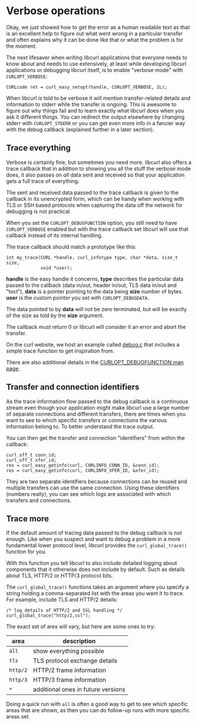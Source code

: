 # Verbose operations

Okay, we just showed how to get the error as a human readable text as that is
an excellent help to figure out what went wrong in a particular transfer and
often explains why it can be done like that or what the problem is for the
moment.

The next lifesaver when writing libcurl applications that everyone needs to
know about and needs to use extensively, at least while developing libcurl
applications or debugging libcurl itself, is to enable "verbose mode" with
`CURLOPT_VERBOSE`:

    CURLcode ret = curl_easy_setopt(handle, CURLOPT_VERBOSE, 1L);

When libcurl is told to be verbose it will mention transfer-related details
and information to stderr while the transfer is ongoing. This is awesome to
figure out why things fail and to learn exactly what libcurl does when you ask
it different things. You can redirect the output elsewhere by changing stderr
with `CURLOPT_STDERR` or you can get even more info in a fancier way with the
debug callback (explained further in a later section).

## Trace everything

Verbose is certainly fine, but sometimes you need more. libcurl also offers a
trace callback that in addition to showing you all the stuff the verbose mode
does, it also passes on *all* data sent and received so that your application
gets a full trace of everything.

The sent and received data passed to the trace callback is given to the
callback in its unencrypted form, which can be handy when working with
TLS or SSH based protocols when capturing the data off the network for
debugging is not practical.

When you set the `CURLOPT_DEBUGFUNCTION` option, you still need to have
`CURLOPT_VERBOSE` enabled but with the trace callback set libcurl will use
that callback instead of its internal handling.

The trace callback should match a prototype like this:

    int my_trace(CURL *handle, curl_infotype type, char *data, size_t size,
                 void *user);

**handle** is the easy handle it concerns, **type** describes the particular
data passed to the callback (data in/out, header in/out, TLS data in/out and
"text"), **data** is a pointer pointing to the data being **size** number of
bytes. **user** is the custom pointer you set with `CURLOPT_DEBUGDATA`.

The data pointed to by **data** *will not* be zero terminated, but will be
exactly of the size as told by the **size** argument.

The callback must return 0 or libcurl will consider it an error and abort the
transfer.

On the curl website, we host an example called
[debug.c](https://curl.se/libcurl/c/debug.html) that includes a simple trace
function to get inspiration from.

There are also additional details in the [CURLOPT_DEBUGFUNCTION man
page](https://curl.se/libcurl/c/CURLOPT_DEBUGFUNCTION.html).

## Transfer and connection identifiers

As the trace information flow passed to the debug callback is a continuous
stream even though your application might make libcurl use a large number of
separate connections and different transfers, there are times when you want to
see to which specific transfers or connections the various information belong
to. To better understand the trace output.

You can then get the transfer and connection "identifiers" from within the
callback:

    curl_off_t conn_id;
    curl_off_t xfer_id;
    res = curl_easy_getinfo(curl, CURLINFO_CONN_ID, &conn_id);
    res = curl_easy_getinfo(curl, CURLINFO_XFER_ID, &xfer_id);

They are two separate identifiers because connections can be reused and
multiple transfers can use the same connection. Using these identifiers
(numbers really), you can see which logs are associated with which transfers
and connections.

## Trace more

If the default amount of tracing data passed to the debug callback is not
enough. Like when you suspect and want to debug a problem in a more
fundamental lower protocol level, libcurl provides the `curl_global_trace()`
function for you.

With this function you tell libcurl to also include detailed logging about
components that it otherwise does not include by default. Such as details
about TLS, HTTP/2 or HTTP/3 protocol bits.

The `curl_global_trace()` functions takes an argument where you specify a
string holding a comma-separated list with the areas you want it to trace. For
example, include TLS and HTTP/2 details:

    /* log details of HTTP/2 and SSL handling */
    curl_global_trace("http/2,ssl");

The exact set of ares will vary, but here are some ones to try:

| area     | description                                     |
|----------|-------------------------------------------------|
| `all`    | show everything possible                        |
| `tls`    | TLS protocol exchange details                   |
| `http/2` | HTTP/2 frame information                        |
| `http/3` | HTTP/3 frame information                        |
| `*`      | additional ones in future versions              |

Doing a quick run with `all` is often a good way to get to see which specific
areas that are shown, as then you can do follow-up runs with more specific
areas set.
